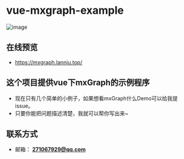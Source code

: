 # vue-mxgraph-example

![image](http://picture.lanniu.top/vue-mxgraph-example.gif)

## 在线预览

* https://mxgraph.lanniu.top/

## 这个项目提供vue下mxGraph的示例程序

* 现在只有几个简单的小例子，如果想看mxGraph什么Demo可以给我提issue。
* 只要你能把问题描述清楚，我就可以帮你写出来~

## 联系方式

* 邮箱： **271067929@qq.com**
